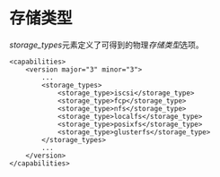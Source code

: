 # 存储类型

*storage\_types*元素定义了可得到的物理*存储类型*选项。

             
    <capabilities>
        <version major="3" minor="3">
            ...
            <storage_types>
                <storage_type>iscsi</storage_type>
                <storage_type>fcp</storage_type>
                <storage_type>nfs</storage_type>
                <storage_type>localfs</storage_type>
                <storage_type>posixfs</storage_type>
                <storage_type>glusterfs</storage_type>
            </storage_types>
            ...
        </version>
    </capabilities>
             
          

